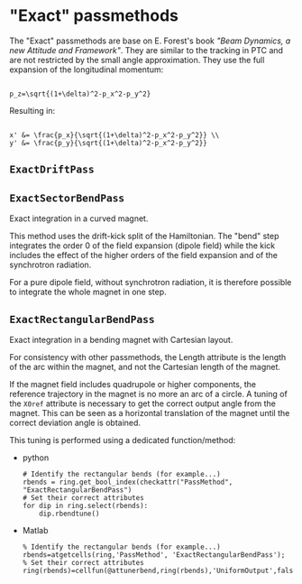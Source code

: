 # "Exact" passmethods

The "Exact" passmethods are base on E. Forest's book _"Beam Dynamics,
a new Attitude and Framework"_. They are similar to the tracking in PTC
and are not restricted by the small angle approximation.
They use the full expansion of the longitudinal momentum:
```{math}

p_z=\sqrt{(1+\delta)^2-p_x^2-p_y^2}
```
Resulting in:
```{math}

x' &= \frac{p_x}{\sqrt{(1+\delta)^2-p_x^2-p_y^2}} \\
y' &= \frac{p_y}{\sqrt{(1+\delta)^2-p_x^2-p_y^2}}
```

## `ExactDriftPass`

## `ExactSectorBendPass`
Exact integration in a curved magnet.

This method uses the drift-kick split of the Hamiltonian. The "bend" step integrates
the order 0 of the field expansion (dipole field) while the kick includes the effect
of the higher orders of the field expansion and of the synchrotron radiation.

For a pure dipole field, without synchrotron radiation, it is therefore possible to
integrate the whole magnet in one step.

## `ExactRectangularBendPass`
Exact integration in a bending magnet with Cartesian layout.

For consistency with other passmethods, the Length attribute is the length of the arc
within the magnet, and not the Cartesian length of the magnet.

If the magnet field includes quadrupole or higher components, the reference trajectory 
in the magnet is no more an arc of a circle. A tuning of the `X0ref` attribute is
necessary to get the correct output angle from the magnet. This can be seen as a
horizontal translation of the magnet until the correct deviation angle is obtained.

This tuning is performed using a dedicated function/method:

- python
  ```{code} python
  # Identify the rectangular bends (for example...)
  rbends = ring.get_bool_index(checkattr("PassMethod", "ExactRectangularBendPass")
  # Set their correct attributes
  for dip in ring.select(rbends):
      dip.rbendtune()
  ```
- Matlab
  ```{code} Matlab
  % Identify the rectangular bends (for example...)
  rbends=atgetcells(ring,'PassMethod', 'ExactRectangularBendPass');
  % Set their correct attributes
  ring(rbends)=cellfun(@attunerbend,ring(rbends),'UniformOutput',false);
  ```